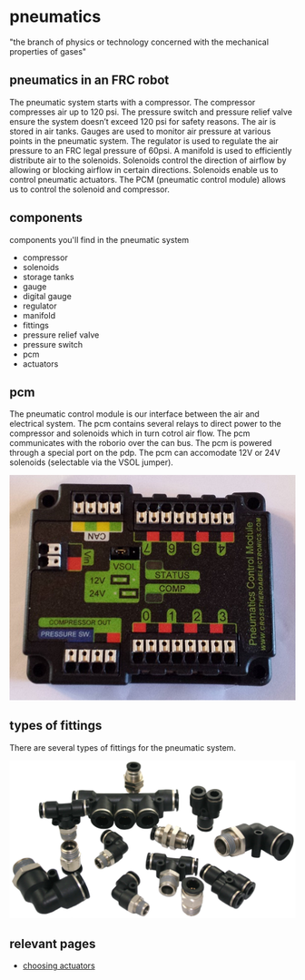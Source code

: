 # pneumatics

"the branch of physics or technology concerned with the mechanical properties of gases"


## pneumatics in an FRC robot

The pneumatic system starts with a compressor. The compressor compresses air up to 120 psi. The pressure switch and pressure relief valve ensure the system doesn’t exceed 120 psi for safety reasons. The air is stored in air tanks. Gauges are used to monitor air pressure at various points in the pneumatic system. The regulator is used to regulate the air pressure to an FRC legal pressure of 60psi. A manifold is used to efficiently distribute air to the solenoids. Solenoids control the direction of airflow by allowing or blocking airflow in certain directions. Solenoids enable us to control pneumatic actuators. The PCM (pneumatic control module) allows us to control the solenoid and compressor.


## components
components you'll find in the pneumatic system 

* compressor
* solenoids
* storage tanks
* gauge
* digital gauge
* regulator
* manifold
* fittings
* pressure relief valve
* pressure switch
* pcm
* actuators

## pcm

The pneumatic control module is our interface between the air and electrical system. The pcm contains several relays to direct power to the compressor and solenoids which in turn cotrol air flow. The pcm communicates with the roborio over the can bus. The pcm is powered through a special port on the pdp. The pcm can accomodate 12V or 24V solenoids (selectable via the VSOL jumper).

![](images/pcm.jpg)

## types of fittings

There are several types of fittings for the pneumatic system. 

![](images/pneumatic-fittings.jpg)

## relevant pages

* [choosing actuators](choosing-actuators.md)